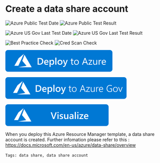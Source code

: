 # Create a data share account

![Azure Public Test Date](https://azurequickstartsservice.blob.core.windows.net/badges/101-data-share-account/PublicLastTestDate.svg)
![Azure Public Test Result](https://azurequickstartsservice.blob.core.windows.net/badges/101-data-share-account/PublicDeployment.svg)

![Azure US Gov Last Test Date](https://azurequickstartsservice.blob.core.windows.net/badges/101-data-share-account/FairfaxLastTestDate.svg)
![Azure US Gov Last Test Result](https://azurequickstartsservice.blob.core.windows.net/badges/101-data-share-account/FairfaxDeployment.svg)

![Best Practice Check](https://azurequickstartsservice.blob.core.windows.net/badges/101-data-share-account/BestPracticeResult.svg)
![Cred Scan Check](https://azurequickstartsservice.blob.core.windows.net/badges/101-data-share-account/CredScanResult.svg)

[![Deploy to Azure](https://raw.githubusercontent.com/Azure/azure-quickstart-templates/master/1-CONTRIBUTION-GUIDE/images/deploytoazure.svg?sanitize=true)](https://portal.azure.com/#create/Microsoft.Template/uri/https%3A%2F%2Fraw.githubusercontent.com%2FAzure%2Fazure-quickstart-templates%2Fmaster%2F101-data-share-account%2Fazuredeploy.json)

[![Deploy to AzureGov](https://raw.githubusercontent.com/Azure/azure-quickstart-templates/master/1-CONTRIBUTION-GUIDE/images/deploytoazuregov.svg?sanitize=true)](https://portal.azure.us/#create/Microsoft.Template/uri/https%3A%2F%2Fraw.githubusercontent.com%2FAzure%2Fazure-quickstart-templates%2Fmaster%2F101-data-share-account%2Fazuredeploy.json)

[![Visualize](https://raw.githubusercontent.com/Azure/azure-quickstart-templates/master/1-CONTRIBUTION-GUIDE/images/visualizebutton.svg?sanitize=true)](http://armviz.io/#/?load=https%3A%2F%2Fraw.githubusercontent.com%2FAzure%2Fazure-quickstart-templates%2Fmaster%2F101-data-share-account%2Fazuredeploy.json)

When you deploy this Azure Resource Manager template, a data share account is created. Further infomation please refer to this : https://docs.microsoft.com/en-us/azure/data-share/overview

`Tags: data share, data share account`



